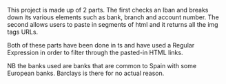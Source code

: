 This project is made up of 2 parts. The first checks an Iban and breaks down its various elements such as bank, branch and account number. The second allows users to paste in segments of html and it returns all the img tags URLs.

Both of these parts have been done in ts and have used a Regular Expression in order to filter through the pasted-in HTML links. 

NB the banks used are banks that are common to Spain with some European banks. Barclays is there for no actual reason. 